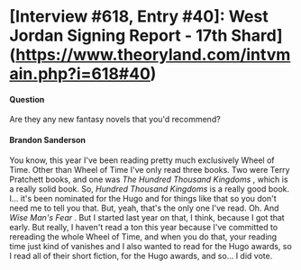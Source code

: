# [Interview #618, Entry #40]: West Jordan Signing Report - 17th Shard](https://www.theoryland.com/intvmain.php?i=618#40)

#### Question

Are they any new fantasy novels that you'd recommend?

#### Brandon Sanderson

You know, this year I've been reading pretty much exclusively Wheel of Time. Other than Wheel of Time I've only read three books. Two were Terry Pratchett books, and one was
*The Hundred Thousand Kingdoms*
, which is a really solid book. So,
*Hundred Thousand Kingdoms*
is a really good book. I... it's been nominated for the Hugo and for things like that so you don't need me to tell you that. But, yeah, that's the only one I've read. Oh. And
*Wise Man's Fear*
. But I started last year on that, I think, because I got that early. But really, I haven't read a ton this year because I've committed to rereading the whole Wheel of Time, and when you do that, your reading time just kind of vanishes and I also wanted to read for the Hugo awards, so I read all of their short fiction, for the Hugo awards, and so... I did vote.

